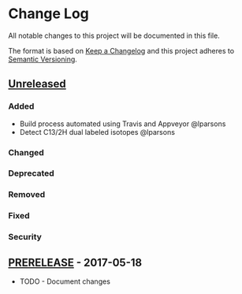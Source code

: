 # Change Log
All notable changes to this project will be documented in this file.

The format is based on [Keep a Changelog](http://keepachangelog.com/)
and this project adheres to [Semantic Versioning](http://semver.org/).

## [Unreleased][]
### Added
-   Build process automated using Travis and Appveyor @lparsons
-   Detect C13/2H dual labeled isotopes @lparsons

### Changed

### Deprecated

### Removed

### Fixed

### Security


## [PRERELEASE][] - 2017-05-18
 - TODO - Document changes


[Unreleased]: https://github.com/eugenemel/maven/compare/d9a5946b2ab00e0deb37be4ff9ff3469787d8dc1...HEAD
[PRERELEASE]: https://github.com/eugenemel/maven/compare/f83a1634f8b9f549575f5e9ac4d9af3634aa327f...d9a5946b2ab00e0deb37be4ff9ff3469787d8dc1
